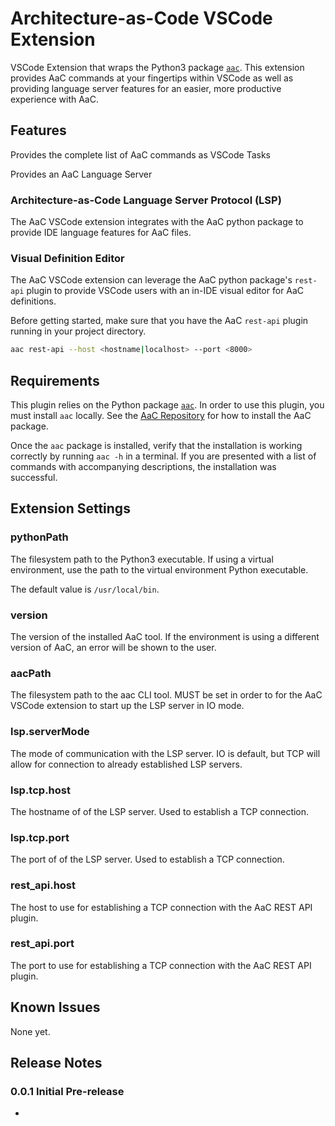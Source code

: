 # Architecture-as-Code VSCode Extension

VSCode Extension that wraps the Python3 package [`aac`](https://pypi.org/project/aac/). This extension provides AaC commands at your fingertips within VSCode as well as providing language server features for an easier, more productive experience with AaC.

## Features

Provides the complete list of AaC commands as VSCode Tasks

Provides an AaC Language Server

### Architecture-as-Code Language Server Protocol (LSP)
The AaC VSCode extension integrates with the AaC python package to provide IDE language features for AaC files.

### Visual Definition Editor
The AaC VSCode extension can leverage the AaC python package's `rest-api` plugin to provide VSCode users with an in-IDE visual editor for AaC definitions.

Before getting started, make sure that you have the AaC `rest-api` plugin running in your project directory.
```bash
aac rest-api --host <hostname|localhost> --port <8000>
```

## Requirements

This plugin relies on the Python package [`aac`](https://pypi.org/project/aac/). In order to use this plugin, you must install `aac` locally. See the [AaC Repository](https://github.com/jondavid-black/AaC#using-aac-to-model-your-system) for how to install the AaC package.

Once the `aac` package is installed, verify that the installation is working correctly by running `aac -h` in a terminal. If you are presented with a list of commands with accompanying descriptions, the installation was successful.

## Extension Settings


### pythonPath
The filesystem path to the Python3 executable. If using a virtual environment, use the path to the virtual environment Python executable.

The default value is `/usr/local/bin`.

### version
The version of the installed AaC tool. If the environment is using a different version of AaC, an error will be shown to the user.

### aacPath
The filesystem path to the aac CLI tool. MUST be set in order to for the AaC VSCode extension to start up the LSP server in IO mode.

### lsp.serverMode
The mode of communication with the LSP server. IO is default, but TCP will allow for connection to already established LSP servers.

### lsp.tcp.host
The hostname of of the LSP server. Used to establish a TCP connection.

### lsp.tcp.port
The port of of the LSP server. Used to establish a TCP connection.

### rest_api.host
The host to use for establishing a TCP connection with the AaC REST API plugin.

### rest_api.port
The port to use for establishing a TCP connection with the AaC REST API plugin.

## Known Issues

None yet.

## Release Notes

### 0.0.1 Initial Pre-release
*